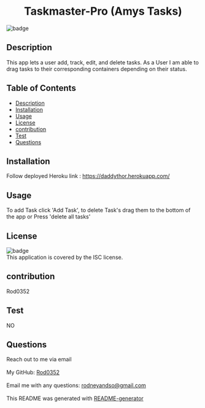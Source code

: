 
  <h1 align="center">Taskmaster-Pro (Amys Tasks) </h1>
  
![badge](https://img.shields.io/badge/license-ISC-brightgreen)<br />
## Description
 This app lets a user add, track, edit, and delete tasks. As a User I am able to drag tasks to their corresponding containers depending on their status.
## Table of Contents
- [Description](#description)
- [Installation](#installation)
- [Usage](#usage)
- [License](#license)
- [contribution](#contribution)
- [Test](#test)
- [Questions](#questions)
## Installation
 Follow deployed Heroku link : https://daddythor.herokuapp.com/
## Usage
 To add Task click 'Add Task', to delete Task's drag them to the bottom of the app or Press 'delete all tasks'
## License
![badge](https://img.shields.io/badge/license-ISC-brightgreen)
<br />
This application is covered by the ISC license. 
## contribution
 Rod0352
## Test
NO
## Questions
 Reach out to me via email<br />
<br />
 My GitHub: [Rod0352](https://github.com/Rod0352)<br />
<br />
 Email me with any questions: rodneyandso@gmail.com<br /><br />
This README was generated with [README-generator](https://github.com/Rod0352/README-generator)
  
